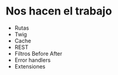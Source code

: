 # Nos hacen el trabajo

* Rutas
* Twig
* Cache
* REST
* Filtros Before After
* Error handlers
* Extensiones

